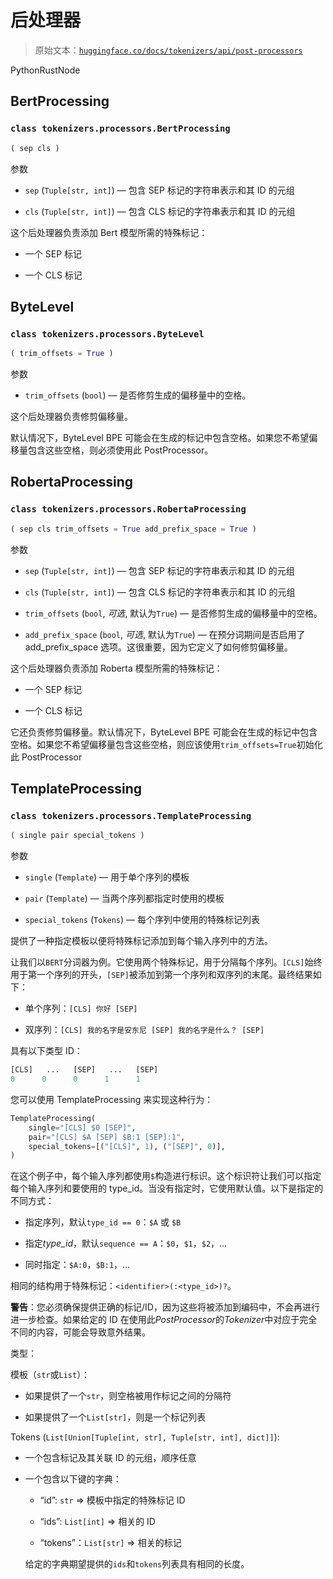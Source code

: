 # 后处理器

> 原始文本：[`huggingface.co/docs/tokenizers/api/post-processors`](https://huggingface.co/docs/tokenizers/api/post-processors)

PythonRustNode

## BertProcessing

### `class tokenizers.processors.BertProcessing`

```py
( sep cls )
```

参数

+   `sep` (`Tuple[str, int]`) — 包含 SEP 标记的字符串表示和其 ID 的元组

+   `cls` (`Tuple[str, int]`) — 包含 CLS 标记的字符串表示和其 ID 的元组

这个后处理器负责添加 Bert 模型所需的特殊标记：

+   一个 SEP 标记

+   一个 CLS 标记

## ByteLevel

### `class tokenizers.processors.ByteLevel`

```py
( trim_offsets = True )
```

参数

+   `trim_offsets` (`bool`) — 是否修剪生成的偏移量中的空格。

这个后处理器负责修剪偏移量。

默认情况下，ByteLevel BPE 可能会在生成的标记中包含空格。如果您不希望偏移量包含这些空格，则必须使用此 PostProcessor。

## RobertaProcessing

### `class tokenizers.processors.RobertaProcessing`

```py
( sep cls trim_offsets = True add_prefix_space = True )
```

参数

+   `sep` (`Tuple[str, int]`) — 包含 SEP 标记的字符串表示和其 ID 的元组

+   `cls` (`Tuple[str, int]`) — 包含 CLS 标记的字符串表示和其 ID 的元组

+   `trim_offsets` (`bool`, *可选*, 默认为`True`) — 是否修剪生成的偏移量中的空格。

+   `add_prefix_space` (`bool`, *可选*, 默认为`True`) — 在预分词期间是否启用了 add_prefix_space 选项。这很重要，因为它定义了如何修剪偏移量。

这个后处理器负责添加 Roberta 模型所需的特殊标记：

+   一个 SEP 标记

+   一个 CLS 标记

它还负责修剪偏移量。默认情况下，ByteLevel BPE 可能会在生成的标记中包含空格。如果您不希望偏移量包含这些空格，则应该使用`trim_offsets=True`初始化此 PostProcessor

## TemplateProcessing

### `class tokenizers.processors.TemplateProcessing`

```py
( single pair special_tokens )
```

参数

+   `single` (`Template`) — 用于单个序列的模板

+   `pair` (`Template`) — 当两个序列都指定时使用的模板

+   `special_tokens` (`Tokens`) — 每个序列中使用的特殊标记列表

提供了一种指定模板以便将特殊标记添加到每个输入序列中的方法。

让我们以`BERT`分词器为例。它使用两个特殊标记，用于分隔每个序列。`[CLS]`始终用于第一个序列的开头，`[SEP]`被添加到第一个序列和双序列的末尾。最终结果如下：

+   单个序列：`[CLS] 你好 [SEP]`

+   双序列：`[CLS] 我的名字是安东尼 [SEP] 我的名字是什么？ [SEP]`

具有以下类型 ID：

```py
[CLS]   ...   [SEP]   ...   [SEP]
0      0      0      1      1
```

您可以使用 TemplateProcessing 来实现这种行为：

```py
TemplateProcessing(
    single="[CLS] $0 [SEP]",
    pair="[CLS] $A [SEP] $B:1 [SEP]:1",
    special_tokens=[("[CLS]", 1), ("[SEP]", 0)],
)
```

在这个例子中，每个输入序列都使用`$`构造进行标识。这个标识符让我们可以指定每个输入序列和要使用的 type_id。当没有指定时，它使用默认值。以下是指定的不同方式： 

+   指定序列，默认`type_id == 0`：`$A` 或 `$B`

+   指定*type_id*，默认`sequence == A`：`$0`，`$1`，`$2`，…

+   同时指定：`$A:0`，`$B:1`，…

相同的结构用于特殊标记：`<identifier>(:<type_id>)?`。

**警告**：您必须确保提供正确的标记/ID，因为这些将被添加到编码中，不会再进行进一步检查。如果给定的 ID 在使用此*PostProcessor*的*Tokenizer*中对应于完全不同的内容，可能会导致意外结果。

类型：

模板（`str`或`List`）：

+   如果提供了一个`str`，则空格被用作标记之间的分隔符

+   如果提供了一个`List[str]`，则是一个标记列表

Tokens (`List[Union[Tuple[int, str], Tuple[str, int], dict]]`):

+   一个包含标记及其关联 ID 的元组，顺序任意

+   一个包含以下键的字典：

    +   “id”: `str` => 模板中指定的特殊标记 ID

    +   “ids”: `List[int]` => 相关的 ID

    +   “tokens”：`List[str]` => 相关的标记

    给定的字典期望提供的`ids`和`tokens`列表具有相同的长度。
